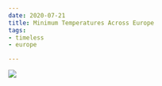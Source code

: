 ```yaml
---
date: 2020-07-21
title: Minimum Temperatures Across Europe
tags:
- timeless
- europe

---
```

![](/images/minimum_europe_n.jpg)
